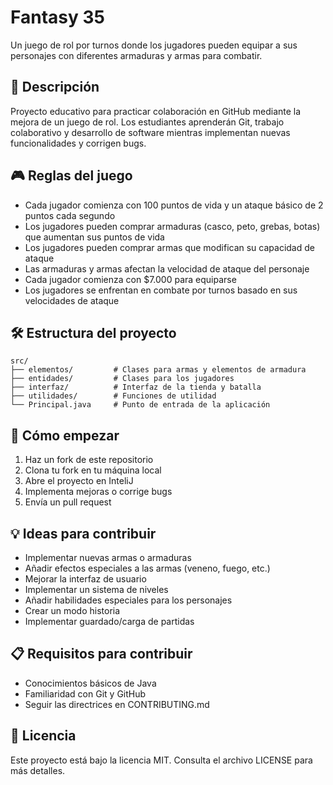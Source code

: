 # Fantasy 35

Un juego de rol por turnos donde los jugadores pueden equipar a sus personajes con diferentes armaduras y armas para combatir.

## 📝 Descripción

Proyecto educativo para practicar colaboración en GitHub mediante la mejora de un juego de rol. Los estudiantes aprenderán Git, trabajo colaborativo y desarrollo de software mientras implementan nuevas funcionalidades y corrigen bugs.

## 🎮 Reglas del juego

- Cada jugador comienza con 100 puntos de vida y un ataque básico de 2 puntos cada segundo
- Los jugadores pueden comprar armaduras (casco, peto, grebas, botas) que aumentan sus puntos de vida
- Los jugadores pueden comprar armas que modifican su capacidad de ataque
- Las armaduras y armas afectan la velocidad de ataque del personaje
- Cada jugador comienza con $7.000 para equiparse
- Los jugadores se enfrentan en combate por turnos basado en sus velocidades de ataque

## 🛠️ Estructura del proyecto

```
src/
├── elementos/         # Clases para armas y elementos de armadura
├── entidades/         # Clases para los jugadores
├── interfaz/          # Interfaz de la tienda y batalla
├── utilidades/        # Funciones de utilidad
└── Principal.java     # Punto de entrada de la aplicación
```

## 🚀 Cómo empezar

1. Haz un fork de este repositorio
2. Clona tu fork en tu máquina local
3. Abre el proyecto en InteliJ
4. Implementa mejoras o corrige bugs
5. Envía un pull request

## 💡 Ideas para contribuir

- Implementar nuevas armas o armaduras
- Añadir efectos especiales a las armas (veneno, fuego, etc.)
- Mejorar la interfaz de usuario
- Implementar un sistema de niveles
- Añadir habilidades especiales para los personajes
- Crear un modo historia
- Implementar guardado/carga de partidas

## 📋 Requisitos para contribuir

- Conocimientos básicos de Java
- Familiaridad con Git y GitHub
- Seguir las directrices en CONTRIBUTING.md

## 📜 Licencia

Este proyecto está bajo la licencia MIT. Consulta el archivo LICENSE para más detalles.
